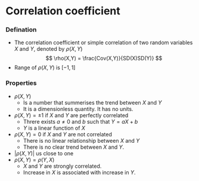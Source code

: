 # Correlation coefficient
### Defination
- The correlation coefficient or simple correlation of two random variables $X$ and $Y$, denoted by $\rho(X,Y)$
$$ \rho(X,Y) = \frac{Cov(X,Y)}{SD(X)SD(Y)} $$
- Range of $\rho(X,Y)$ is $[-1,1]$
### Properties
- $\rho(X,Y)$
  - Is a number that summerises the trend  between $X$ and $Y$
  - It is a dimensionless quantity. It has no units.
- $\rho(X,Y) = \pm 1$ if $X$ and $Y$ are perfectly correlated
  - Threre exists $a \neq 0$ and $b$ such that $Y = aX + b$
  - $Y$ is a linear function of $X$
- $\rho(X,Y) = 0$ if $X$ and $Y$ are not correlated
  - There is no linear relationship between $X$ and $Y$
  - There is no clear trend between $X$ and $Y$.
- $|\rho(X,Y)|$ us close to one
- $\rho(X,Y) = \rho(Y,X)$
  - $X$ and $Y$ are strongly correlated.
  - Increase in $X$ is associated with increase in $Y$.